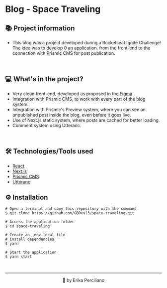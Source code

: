 # Blog - Space Traveling

## 📚 Project information

* This blog was a project developed during a Rocketseat Ignite Challenge! The idea was to develop 0 an application, from the front-end to the connection with Prismic CMS for post publication.

&nbsp;

## 💻 What's in the project?

* Very clean front-end, developed as proposed in the [Figma](https://www.figma.com/file/0Y26j0tf1K2WB5c1ja5hov/Desafios-M%C3%B3dulo-3-ReactJS?node-id=0%3A1).
* Integration with Prismic CMS, to work with every part of the blog system.
* Integration with Prismic's Preview system, where you can see an unpublished post inside the blog, even before it goes live.
* Use of Next.js static system, where posts are cached for better loading.
* Comment system using Utteranc.


&nbsp;

## 🛠️ Technologies/Tools used

* [React](https://pt-br.reactjs.org/E)
* [Next.js](https://nextjs.org/)
* [Prismic CMS](https://prismic.io/)
* [Utteranc](https://utteranc.es/)


## ⚙️ Installation
```
# Open a terminal and copy this repository with the command
$ git clone https://github.com/GBDev13/space-traveling.git
```

```
# Access the application folder
$ cd space-traveling

# Create an .env.local file 
# install dependencies
$ yarn

# Start the application
$ yarn start

```

&nbsp;

---

<p align="center">💙 by Erika Perciliano</p>


